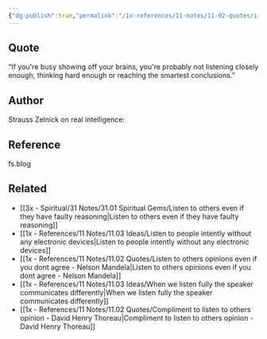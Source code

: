 ```yaml
---
{"dg-publish":true,"permalink":"/1x-references/11-notes/11-02-quotes/if-you-are-busy-showing-off-your-brains-you-are-probably-not-listening-closely-enough-strauss-zelnick/","title":"If you are busy showing off your brains, you are probably not listening closely enough... - Strauss Zelnick","created":"2025-05-13T11:49:22.586+03:00","updated":"2025-06-09T19:28:30.119+03:00"}
---
```



## Quote
“If you're busy showing off your brains, you're probably not listening closely enough, thinking hard enough or reaching the smartest conclusions.”

## Author
Strauss Zelnick on real intelligence:

## Reference
fs.blog

## Related
- [[3x - Spiritual/31 Notes/31.01 Spiritual Gems/Listen to others even if they have faulty reasoning\|Listen to others even if they have faulty reasoning]]
- [[1x - References/11 Notes/11.03 Ideas/Listen to people intently without any electronic devices\|Listen to people intently without any electronic devices]]
- [[1x - References/11 Notes/11.02 Quotes/Listen to others opinions even if you dont agree - Nelson Mandela\|Listen to others opinions even if you dont agree - Nelson Mandela]]
- [[1x - References/11 Notes/11.03 Ideas/When we listen fully the speaker communicates differently\|When we listen fully the speaker communicates differently]]
- [[1x - References/11 Notes/11.02 Quotes/Compliment to listen to others opinion - David Henry Thoreau\|Compliment to listen to others opinion - David Henry Thoreau]]